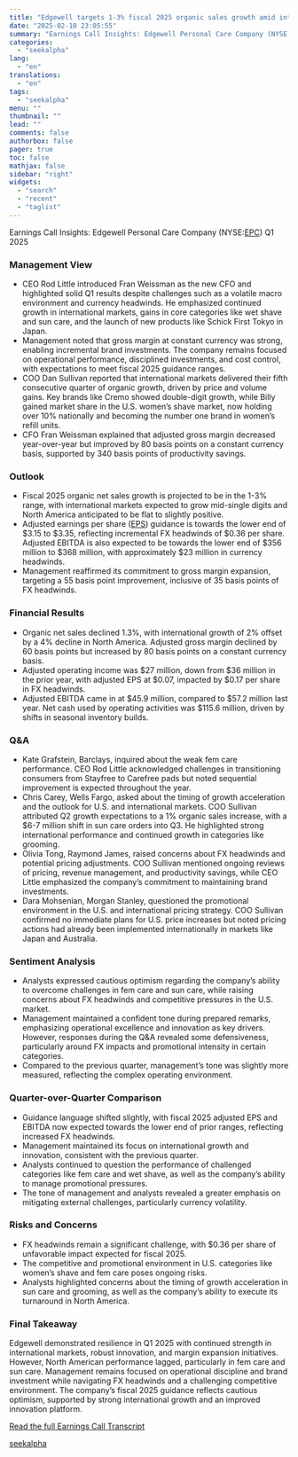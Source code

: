```yaml
---
title: "Edgewell targets 1-3% fiscal 2025 organic sales growth amid international strength and innovation"
date: "2025-02-10 23:05:55"
summary: "Earnings Call Insights: Edgewell Personal Care Company (NYSE:EPC) Q1 2025 Management View CEO Rod Little introduced Fran Weissman as the new CFO and highlighted solid Q1 results despite challenges such as a volatile macro environment and currency headwinds. He emphasized continued growth in international markets, gains in core categories like..."
categories:
  - "seekalpha"
lang:
  - "en"
translations:
  - "en"
tags:
  - "seekalpha"
menu: ""
thumbnail: ""
lead: ""
comments: false
authorbox: false
pager: true
toc: false
mathjax: false
sidebar: "right"
widgets:
  - "search"
  - "recent"
  - "taglist"
---
```


Earnings Call Insights: Edgewell Personal Care Company (NYSE:[EPC](https://seekingalpha.com/symbol/EPC "Edgewell Personal Care Company")) Q1 2025

### Management View

* CEO Rod Little introduced Fran Weissman as the new CFO and highlighted solid Q1 results despite challenges such as a volatile macro environment and currency headwinds. He emphasized continued growth in international markets, gains in core categories like wet shave and sun care, and the launch of new products like Schick First Tokyo in Japan.
* Management noted that gross margin at constant currency was strong, enabling incremental brand investments. The company remains focused on operational performance, disciplined investments, and cost control, with expectations to meet fiscal 2025 guidance ranges.
* COO Dan Sullivan reported that international markets delivered their fifth consecutive quarter of organic growth, driven by price and volume gains. Key brands like Cremo showed double-digit growth, while Billy gained market share in the U.S. women’s shave market, now holding over 10% nationally and becoming the number one brand in women’s refill units.
* CFO Fran Weissman explained that adjusted gross margin decreased year-over-year but improved by 80 basis points on a constant currency basis, supported by 340 basis points of productivity savings.

### Outlook

* Fiscal 2025 organic net sales growth is projected to be in the 1-3% range, with international markets expected to grow mid-single digits and North America anticipated to be flat to slightly positive.
* Adjusted earnings per share ([EPS](https://seekingalpha.com/symbol/EPS "WisdomTree U.S. LargeCap Fund")) guidance is towards the lower end of $3.15 to $3.35, reflecting incremental FX headwinds of $0.36 per share. Adjusted EBITDA is also expected to be towards the lower end of $356 million to $368 million, with approximately $23 million in currency headwinds.
* Management reaffirmed its commitment to gross margin expansion, targeting a 55 basis point improvement, inclusive of 35 basis points of FX headwinds.

### Financial Results

* Organic net sales declined 1.3%, with international growth of 2% offset by a 4% decline in North America. Adjusted gross margin declined by 60 basis points but increased by 80 basis points on a constant currency basis.
* Adjusted operating income was $27 million, down from $36 million in the prior year, with adjusted EPS at $0.07, impacted by $0.17 per share in FX headwinds.
* Adjusted EBITDA came in at $45.9 million, compared to $57.2 million last year. Net cash used by operating activities was $115.6 million, driven by shifts in seasonal inventory builds.

### Q&A

* Kate Grafstein, Barclays, inquired about the weak fem care performance. CEO Rod Little acknowledged challenges in transitioning consumers from Stayfree to Carefree pads but noted sequential improvement is expected throughout the year.
* Chris Carey, Wells Fargo, asked about the timing of growth acceleration and the outlook for U.S. and international markets. COO Sullivan attributed Q2 growth expectations to a 1% organic sales increase, with a $6-7 million shift in sun care orders into Q3. He highlighted strong international performance and continued growth in categories like grooming.
* Olivia Tong, Raymond James, raised concerns about FX headwinds and potential pricing adjustments. COO Sullivan mentioned ongoing reviews of pricing, revenue management, and productivity savings, while CEO Little emphasized the company’s commitment to maintaining brand investments.
* Dara Mohsenian, Morgan Stanley, questioned the promotional environment in the U.S. and international pricing strategy. COO Sullivan confirmed no immediate plans for U.S. price increases but noted pricing actions had already been implemented internationally in markets like Japan and Australia.

### Sentiment Analysis

* Analysts expressed cautious optimism regarding the company’s ability to overcome challenges in fem care and sun care, while raising concerns about FX headwinds and competitive pressures in the U.S. market.
* Management maintained a confident tone during prepared remarks, emphasizing operational excellence and innovation as key drivers. However, responses during the Q&A revealed some defensiveness, particularly around FX impacts and promotional intensity in certain categories.
* Compared to the previous quarter, management’s tone was slightly more measured, reflecting the complex operating environment.

### Quarter-over-Quarter Comparison

* Guidance language shifted slightly, with fiscal 2025 adjusted EPS and EBITDA now expected towards the lower end of prior ranges, reflecting increased FX headwinds.
* Management maintained its focus on international growth and innovation, consistent with the previous quarter.
* Analysts continued to question the performance of challenged categories like fem care and wet shave, as well as the company’s ability to manage promotional pressures.
* The tone of management and analysts revealed a greater emphasis on mitigating external challenges, particularly currency volatility.

### Risks and Concerns

* FX headwinds remain a significant challenge, with $0.36 per share of unfavorable impact expected for fiscal 2025.
* The competitive and promotional environment in U.S. categories like women’s shave and fem care poses ongoing risks.
* Analysts highlighted concerns about the timing of growth acceleration in sun care and grooming, as well as the company’s ability to execute its turnaround in North America.

### Final Takeaway

Edgewell demonstrated resilience in Q1 2025 with continued strength in international markets, robust innovation, and margin expansion initiatives. However, North American performance lagged, particularly in fem care and sun care. Management remains focused on operational discipline and brand investment while navigating FX headwinds and a challenging competitive environment. The company’s fiscal 2025 guidance reflects cautious optimism, supported by strong international growth and an improved innovation platform.

[Read the full Earnings Call Transcript](https://seekingalpha.com/symbol/EPC/earnings/transcripts)

[seekalpha](https://seekingalpha.com/news/4405756-edgewell-targets-1minus-3-percent-fiscal-2025-organic-sales-growth-amid-international)
